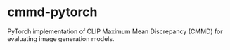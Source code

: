 # cmmd-pytorch
PyTorch implementation of CLIP Maximum Mean Discrepancy (CMMD) for evaluating image generation models.

